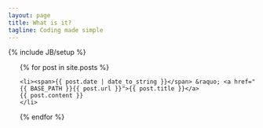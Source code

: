```yaml
---
layout: page
title: What is it?
tagline: Coding made simple
---
```

{% include JB/setup %}


<ul class="posts">
  {% for post in site.posts %}

    <li><span>{{ post.date | date_to_string }}</span> &raquo; <a href="{{ BASE_PATH }}{{ post.url }}">{{ post.title }}</a>
    {{ post.content }}
    </li>
  {% endfor %}
</ul>
